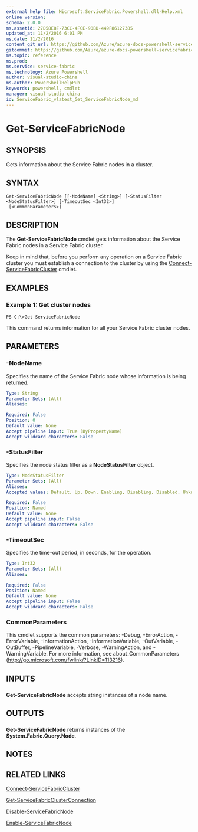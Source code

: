 ```yaml
---
external help file: Microsoft.ServiceFabric.Powershell.dll-Help.xml
online version:
schema: 2.0.0
ms.assetid: 27D58E8F-73CC-4FCE-90BD-449F86127385
updated_at: 11/2/2016 6:01 PM
ms.date: 11/2/2016
content_git_url: https://github.com/Azure/azure-docs-powershell-servicefabric/blob/master/Service-Fabric-cmdlets/ServiceFabric/vlatest/Get-ServiceFabricNode.md
gitcommit: https://github.com/Azure/azure-docs-powershell-servicefabric/blob/a04d7fb81ddb4ca19a8c0101c71d7745ad5e082a/Service-Fabric-cmdlets/ServiceFabric/vlatest/Get-ServiceFabricNode.md
ms.topic: reference
ms.prod: 
ms.service: service-fabric
ms.technology: Azure Powershell
author: visual-studio-china
ms.author: PowerShellHelpPub
keywords: powershell, cmdlet
manager: visual-studio-china
id: ServiceFabric_vlatest_Get_ServiceFabricNode_md
---
```


# Get-ServiceFabricNode

## SYNOPSIS
Gets information about the Service Fabric nodes in a cluster.

## SYNTAX

```
Get-ServiceFabricNode [[-NodeName] <String>] [-StatusFilter <NodeStatusFilter>] [-TimeoutSec <Int32>]
 [<CommonParameters>]
```

## DESCRIPTION
The **Get-ServiceFabricNode** cmdlet gets information about the Service Fabric nodes in a Service Fabric cluster.

Keep in mind that, before you perform any operation on a Service Fabric cluster you must establish a connection to the cluster by using the [Connect-ServiceFabricCluster](./Connect-ServiceFabricCluster.md) cmdlet.

## EXAMPLES

### Example 1: Get cluster nodes
```
PS C:\>Get-ServiceFabricNode
```

This command returns information for all your Service Fabric cluster nodes.

## PARAMETERS

### -NodeName
Specifies the name of the Service Fabric node whose information is being returned.

```yaml
Type: String
Parameter Sets: (All)
Aliases:

Required: False
Position: 0
Default value: None
Accept pipeline input: True (ByPropertyName)
Accept wildcard characters: False
```

### -StatusFilter
Specifies the node status filter as a **NodeStatusFilter** object.

```yaml
Type: NodeStatusFilter
Parameter Sets: (All)
Aliases:
Accepted values: Default, Up, Down, Enabling, Disabling, Disabled, Unknown, Removed, All

Required: False
Position: Named
Default value: None
Accept pipeline input: False
Accept wildcard characters: False
```

### -TimeoutSec
Specifies the time-out period, in seconds, for the operation.

```yaml
Type: Int32
Parameter Sets: (All)
Aliases:

Required: False
Position: Named
Default value: None
Accept pipeline input: False
Accept wildcard characters: False
```

### CommonParameters
This cmdlet supports the common parameters: -Debug, -ErrorAction, -ErrorVariable, -InformationAction, -InformationVariable, -OutVariable, -OutBuffer, -PipelineVariable, -Verbose, -WarningAction, and -WarningVariable. For more information, see about_CommonParameters (http://go.microsoft.com/fwlink/?LinkID=113216).

## INPUTS

###  
**Get-ServiceFabricNode** accepts string instances of a node name.

## OUTPUTS

###  
**Get-ServiceFabricNode** returns instances of the  **System.Fabric.Query.Node**.

## NOTES

## RELATED LINKS

[Connect-ServiceFabricCluster](xref:ServiceFabric/vlatest/Connect-ServiceFabricCluster.md)

[Get-ServiceFabricClusterConnection](xref:ServiceFabric/vlatest/Get-ServiceFabricClusterConnection.md)

[Disable-ServiceFabricNode](xref:ServiceFabric/vlatest/Disable-ServiceFabricNode.md)

[Enable-ServiceFabricNode](xref:ServiceFabric/vlatest/Enable-ServiceFabricNode.md)
